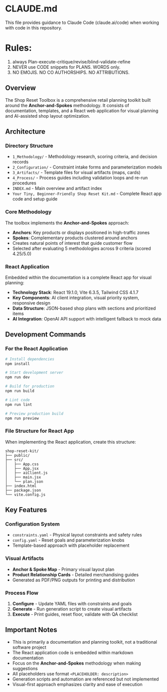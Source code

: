 # CLAUDE.md

This file provides guidance to Claude Code (claude.ai/code) when working with code in this repository.

# Rules: 
1. always Plan-execute-critique/revise/blind-validate-refine
2. NEVER use CODE snippets for PLANS. WORDS only. 
3. NO EMOJIS. NO CO AUTHORSHIPS. NO ATTRIBUTIONS. 

## Overview

The Shop Reset Toolbox is a comprehensive retail planning toolkit built around the **Anchor-and-Spokes** methodology. It consists of documentation, templates, and a React web application for visual planning and AI-assisted shop layout optimization.

## Architecture

### Directory Structure
- `1_Methodology/` - Methodology research, scoring criteria, and decision records
- `2_Configuration/` - Constraint intake forms and parameterization models
- `3_Artifacts/` - Template files for visual artifacts (maps, cards)
- `4_Process/` - Process guides including validation loops and re-run procedures
- `INDEX.md` - Main overview and artifact index
- `Your Tiny, Beginner-Friendly Shop Reset Kit.md` - Complete React app code and setup guide

### Core Methodology
The toolbox implements the **Anchor-and-Spokes** approach:
- **Anchors**: Key products or displays positioned in high-traffic zones
- **Spokes**: Complementary products clustered around anchors
- Creates natural points of interest that guide customer flow
- Selected after evaluating 5 methodologies across 9 criteria (scored 4.25/5.0)

### React Application
Embedded within the documentation is a complete React app for visual planning:
- **Technology Stack**: React 19.1.0, Vite 6.3.5, Tailwind CSS 4.1.7
- **Key Components**: AI client integration, visual priority system, responsive design
- **Data Structure**: JSON-based shop plans with sections and prioritized items
- **AI Integration**: OpenAI API support with intelligent fallback to mock data

## Development Commands

### For the React Application
```bash
# Install dependencies
npm install

# Start development server
npm run dev

# Build for production
npm run build

# Lint code
npm run lint

# Preview production build
npm run preview
```

### File Structure for React App
When implementing the React application, create this structure:
```
shop-reset-kit/
├── public/
├── src/
│   ├── App.css
│   ├── App.jsx
│   ├── aiClient.js
│   ├── main.jsx
│   └── plan.json
├── index.html
├── package.json
└── vite.config.js
```

## Key Features

### Configuration System
- `constraints.yaml` - Physical layout constraints and safety rules
- `config.yaml` - Reset goals and parameterization knobs
- Template-based approach with placeholder replacement

### Visual Artifacts
- **Anchor & Spoke Map** - Primary visual layout plan
- **Product Relationship Cards** - Detailed merchandising guides
- Generated as PDF/PNG outputs for printing and distribution

### Process Flow
1. **Configure** - Update YAML files with constraints and goals
2. **Generate** - Run generation script to create visual artifacts
3. **Execute** - Print guides, reset floor, validate with QA checklist

## Important Notes

- This is primarily a documentation and planning toolkit, not a traditional software project
- The React application code is embedded within markdown documentation
- Focus on the **Anchor-and-Spokes** methodology when making suggestions
- All placeholders use format `<PLACEHOLDER: description>`
- Generation scripts and automation are referenced but not implemented
- Visual-first approach emphasizes clarity and ease of execution